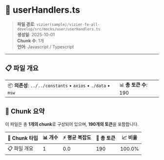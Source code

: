 # 📄 userHandlers.ts

> **파일 경로**: `vizier(sample)/vizier-fe-all-develop/src/mocks/user/userHandlers.ts`  
> **생성일**: 2025-10-01  
> **Chunk 수**: 1개  
> **언어**: Javascript / Typescript
---


## 📋 파일 개요

| | |
|--|--|
| 📦 **의존성**: `../../constants` • `axios` • `./data` • `msw` | 📊 **총 토큰 수**: 190 |






## 🧩 Chunk 요약

이 파일은 총 **1개의 chunk**로 구성되어 있으며, **190개의 토큰**을 포함합니다.

| 🧩 Chunk 타입 | 📊 개수 | ⚡ 평균 복잡도 | 📝 총 토큰 | 📈 비율 |
|---------------|--------|-------------|----------|--------|
| 📋 파일 개요 | 1 | 0.0 | 190 | 100.0% |

